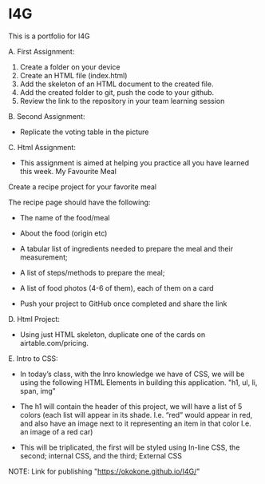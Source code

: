 # I4G
This is a portfolio for I4G

A. First Assignment:
1. Create a folder on your device
2. Create an HTML file (index.html)
3. Add the skeleton of an HTML document to the created file.
4. Add the created folder to git, push the code to your github.
5. Review the link to the repository in your team learning session

B. Second Assignment:
- Replicate the voting table in the picture

C. Html Assignment:
- This assignment is aimed at helping you practice all you have learned this week. My Favourite Meal

Create a recipe project for your favorite meal

The recipe page should have the following:

- The name of the food/meal
- About the food (origin etc)
- A tabular list of ingredients needed to prepare the meal and their measurement;
- A list of steps/methods to prepare the meal;
- A list of food photos (4-6 of them), each of them on a card

- Push your project to GitHub once completed and share the link 

D. Html Project:
- Using just HTML skeleton, duplicate one of the cards on airtable.com/pricing.

E. Intro to CSS:
- In today’s class, with the Inro knowledge we have of CSS, we will be using the following HTML Elements in building this application. "h1, ul, li, span, img"

- The h1 will contain the header of this project, we will have a list of 5 colors (each list will appear in its shade. I.e. “red” would appear in red, and also have an image next to it representing an item in that color I.e. an image of a red car)

- This will be triplicated, the first will be styled using In-line CSS, the second; internal CSS, and the third; External CSS

NOTE: Link for publishing "https://okokone.github.io/I4G/"